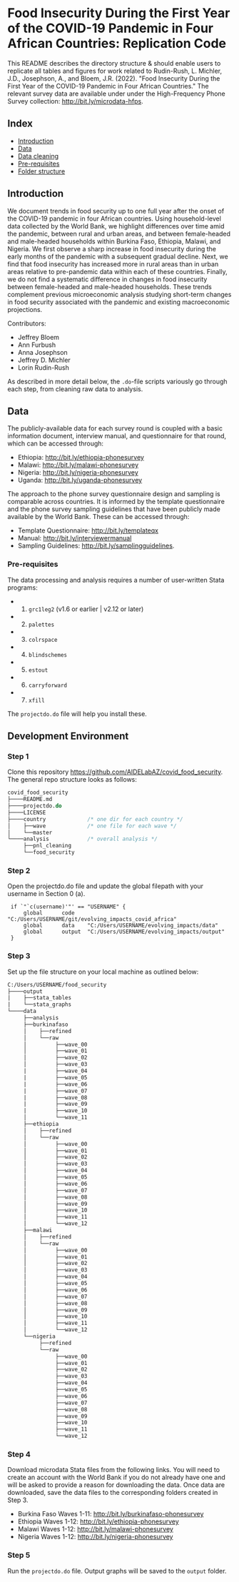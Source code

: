 # Food Insecurity During the First Year of the COVID-19 Pandemic in Four African Countries: Replication Code
This README describes the directory structure & should enable users to replicate all tables and figures for work related to Rudin-Rush, L. Michler, J.D., Josephson, A., and Bloem, J.R. (2022). "Food Insecurity During the First Year of the COVID-19 Pandemic in Four African Countries." The relevant survey data are available under under the High-Frequency Phone Survey collection: http://bit.ly/microdata-hfps.   

 ## Index

 - [Introduction](#introduction)
 - [Data](#data)
 - [Data cleaning](#data-cleaning)
 - [Pre-requisites](#pre-requisites)
 - [Folder structure](#folder-structure)

## Introduction
We document trends in food security up to one full year after the onset of the COVID-19 pandemic in four African countries. Using household-level data collected by the World Bank, we highlight differences over time amid the pandemic, between rural and urban areas, and between female-headed and male-headed households within Burkina Faso, Ethiopia, Malawi, and Nigeria. We first observe a sharp increase in food insecurity during the early months of the pandemic with a subsequent gradual decline. Next, we find that food insecurity has increased more in rural areas than in urban areas relative to pre-pandemic data within each of these countries. Finally, we do not find a systematic difference in changes in food insecurity between female-headed and male-headed households. These trends complement previous microeconomic analysis studying short-term changes in food security associated with the pandemic and existing macroeconomic projections.

Contributors:
* Jeffrey Bloem
* Ann Furbush 
* Anna Josephson
* Jeffrey D. Michler
* Lorin Rudin-Rush

As described in more detail below, the `.do`-file scripts variously go through each step, from cleaning raw data to analysis.

## Data 

The publicly-available data for each survey round is coupled with a basic information document, interview manual, and questionnaire for that round, which can be accessed through: 
 - Ethiopia: http://bit.ly/ethiopia-phonesurvey 
 - Malawi: http://bit.ly/malawi-phonesurvey 
 - Nigeria: http://bit.ly/nigeria-phonesurvey
 - Uganda: http://bit.ly/uganda-phonesurvey 
 
The approach to the phone survey questionnaire design and sampling is comparable across countries. It is informed by the template questionnaire and the phone survey sampling guidelines that have been publicly made available by the World Bank. These can be accessed through: 
 - Template Questionnaire: http://bit.ly/templateqx 
 - Manual: http://bit.ly/interviewermanual
 - Sampling Guidelines: http://bit.ly/samplingguidelines.

### Pre-requisites

The data processing and analysis requires a number of user-written Stata programs:
   * 1. `grc1leg2` (v1.6 or earlier | v2.12 or later)
   * 2. `palettes`
   * 3. `colrspace`
   * 4. `blindschemes`
   * 5. `estout`
   * 6. `carryforward`
   * 7. `xfill`

The `projectdo.do` file will help you install these.

## Development Environment

### Step 1

Clone this  repository https://github.com/AIDELabAZ/covid_food_security. The general repo structure looks as follows:<br>

```stata
covid_food_security
├────README.md
├────projectdo.do
├────LICENSE
├────country             /* one dir for each country */
│    ├──wave             /* one file for each wave */
│    └──master
└────analysis            /* overall analysis */
     ├──pnl_cleaning
     └──food_security
```

### Step 2

Open the projectdo.do file and update the global filepath with your username in Section 0 (a).

   ```
    if `"`c(username)'"' == "USERNAME" {
       	global 		code  	"C:/Users/USERNAME/git/evolving_impacts_covid_africa"
		global 		data	"C:/Users/USERNAME/evolving_impacts/data"
		global 		output  "C:/Users/USERNAME/evolving_impacts/output"
    }
   ```

### Step 3

Set up the file structure on your local machine as outlined below: 

```stata
C:/Users/USERNAME/food_security
├────output
|    ├──stata_tables
|    └──stata_graphs
└────data
     ├──analysis
     ├──burkinafaso
     │    ├──refined
     │    └──raw
     │         ├──wave_00
     │         ├──wave_01
     │         ├──wave_02
     │         ├──wave_03
     |         ├──wave_04
     |         ├──wave_05
     |         ├──wave_06
     |         ├──wave_07
     |         ├──wave_08
     |         ├──wave_09
     |         ├──wave_10
     │         └──wave_11     
     ├──ethiopia
     │    ├──refined
     │    └──raw
     │         ├──wave_00
     │         ├──wave_01
     │         ├──wave_02
     │         ├──wave_03
     │         ├──wave_04
     │         ├──wave_05
     │         ├──wave_06
     │         ├──wave_07
     │         ├──wave_08
     │         ├──wave_09
     │         ├──wave_10
     │         ├──wave_11
     │         └──wave_12
     ├──malawi
     │    ├──refined
     │    └──raw
     │         ├──wave_00
     │         ├──wave_01
     │         ├──wave_02
     │         ├──wave_03
     │         ├──wave_04
     │         ├──wave_05
     │         ├──wave_06
     │         ├──wave_07
     │         ├──wave_08
     │         ├──wave_09
     │         ├──wave_10
     │         ├──wave_11
     │         └──wave_12
     └──nigeria
          ├──refined
          └──raw
               ├──wave_00
               ├──wave_01
               ├──wave_02
               ├──wave_03
               ├──wave_04
               ├──wave_05
               ├──wave_06
               ├──wave_07
               ├──wave_08
               ├──wave_09
               ├──wave_10
               ├──wave_11
               └──wave_12
```

### Step 4

Download microdata Stata files from the following links. You will need to create an account with the World Bank if you do not already have one and will be asked to provide a reason for downloading the data. Once data are downloaded, save the data files to the corresponding folders created in Step 3. 
 - Burkina Faso Waves 1-11: http://bit.ly/burkinafaso-phonesurvey
 - Ethiopia Waves 1-12: http://bit.ly/ethiopia-phonesurvey 
 - Malawi Waves 1-12: http://bit.ly/malawi-phonesurvey 
 - Nigeria Waves 1-12: http://bit.ly/nigeria-phonesurvey
 
### Step 5

Run the `projectdo.do` file. Output graphs will be saved to the `output` folder. 
